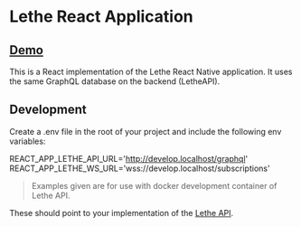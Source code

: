 # Lethe React Application

## [Demo](https://lethe.netlify.app/)

This is a React implementation of the Lethe React Native application. It uses
the same GraphQL database on the backend (LetheAPI).

## Development

Create a .env file in the root of your project and include the following env
variables:

REACT_APP_LETHE_API_URL='http://develop.localhost/graphql'
REACT_APP_LETHE_WS_URL='wss://develop.localhost/subscriptions'

> Examples given are for use with docker development container of Lethe API.

These should point to your implementation of the
[Lethe API](https://github.com/sbardian/letheapi).
